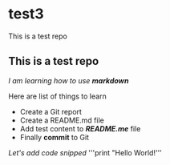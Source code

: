 # test3
This is a test repo


## This is a test repo
_I am learning how to use **markdown**_

Here are list of things to learn
* Create a Git report
* Create a README.md file
* Add test content to _**README.me**_ file
* Finally **commit** to Git

_Let's add code snipped_
'''print "Hello World!'''

